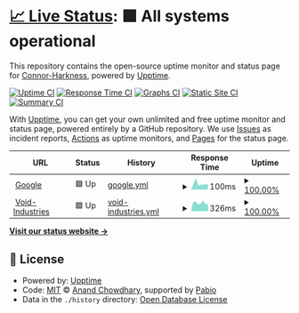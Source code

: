 # [📈 Live Status](https://Connor-Harkness.github.io/upptime): <!--live status--> **🟩 All systems operational**

This repository contains the open-source uptime monitor and status page for [Connor-Harkness](https://Connor-Harkness.github.io/upptime), powered by [Upptime](https://github.com/upptime/upptime).

[![Uptime CI](https://github.com/Connor-Harkness/upptime/workflows/Uptime%20CI/badge.svg)](https://github.com/Connor-Harkness/upptime/actions?query=workflow%3A%22Uptime+CI%22)
[![Response Time CI](https://github.com/Connor-Harkness/upptime/workflows/Response%20Time%20CI/badge.svg)](https://github.com/Connor-Harkness/upptime/actions?query=workflow%3A%22Response+Time+CI%22)
[![Graphs CI](https://github.com/Connor-Harkness/upptime/workflows/Graphs%20CI/badge.svg)](https://github.com/Connor-Harkness/upptime/actions?query=workflow%3A%22Graphs+CI%22)
[![Static Site CI](https://github.com/Connor-Harkness/upptime/workflows/Static%20Site%20CI/badge.svg)](https://github.com/Connor-Harkness/upptime/actions?query=workflow%3A%22Static+Site+CI%22)
[![Summary CI](https://github.com/Connor-Harkness/upptime/workflows/Summary%20CI/badge.svg)](https://github.com/Connor-Harkness/upptime/actions?query=workflow%3A%22Summary+CI%22)

With [Upptime](https://upptime.js.org), you can get your own unlimited and free uptime monitor and status page, powered entirely by a GitHub repository. We use [Issues](https://github.com/Connor-Harkness/upptime/issues) as incident reports, [Actions](https://github.com/Connor-Harkness/upptime/actions) as uptime monitors, and [Pages](https://Connor-Harkness.github.io/upptime) for the status page.

<!--start: status pages-->
<!-- This summary is generated by Upptime (https://github.com/upptime/upptime) -->
<!-- Do not edit this manually, your changes will be overwritten -->
<!-- prettier-ignore -->
| URL | Status | History | Response Time | Uptime |
| --- | ------ | ------- | ------------- | ------ |
| <img alt="" src="https://icons.duckduckgo.com/ip3/www.google.com.ico" height="13"> [Google](https://www.google.com) | 🟩 Up | [google.yml](https://github.com/Connor-Harkness/upptime/commits/HEAD/history/google.yml) | <details><summary><img alt="Response time graph" src="./graphs/google/response-time-week.png" height="20"> 100ms</summary><br><a href="https://Connor-Harkness.github.io/upptime/history/google"><img alt="Response time 95" src="https://img.shields.io/endpoint?url=https%3A%2F%2Fraw.githubusercontent.com%2FConnor-Harkness%2Fupptime%2FHEAD%2Fapi%2Fgoogle%2Fresponse-time.json"></a><br><a href="https://Connor-Harkness.github.io/upptime/history/google"><img alt="24-hour response time 86" src="https://img.shields.io/endpoint?url=https%3A%2F%2Fraw.githubusercontent.com%2FConnor-Harkness%2Fupptime%2FHEAD%2Fapi%2Fgoogle%2Fresponse-time-day.json"></a><br><a href="https://Connor-Harkness.github.io/upptime/history/google"><img alt="7-day response time 100" src="https://img.shields.io/endpoint?url=https%3A%2F%2Fraw.githubusercontent.com%2FConnor-Harkness%2Fupptime%2FHEAD%2Fapi%2Fgoogle%2Fresponse-time-week.json"></a><br><a href="https://Connor-Harkness.github.io/upptime/history/google"><img alt="30-day response time 95" src="https://img.shields.io/endpoint?url=https%3A%2F%2Fraw.githubusercontent.com%2FConnor-Harkness%2Fupptime%2FHEAD%2Fapi%2Fgoogle%2Fresponse-time-month.json"></a><br><a href="https://Connor-Harkness.github.io/upptime/history/google"><img alt="1-year response time 95" src="https://img.shields.io/endpoint?url=https%3A%2F%2Fraw.githubusercontent.com%2FConnor-Harkness%2Fupptime%2FHEAD%2Fapi%2Fgoogle%2Fresponse-time-year.json"></a></details> | <details><summary><a href="https://Connor-Harkness.github.io/upptime/history/google">100.00%</a></summary><a href="https://Connor-Harkness.github.io/upptime/history/google"><img alt="All-time uptime 100.00%" src="https://img.shields.io/endpoint?url=https%3A%2F%2Fraw.githubusercontent.com%2FConnor-Harkness%2Fupptime%2FHEAD%2Fapi%2Fgoogle%2Fuptime.json"></a><br><a href="https://Connor-Harkness.github.io/upptime/history/google"><img alt="24-hour uptime 100.00%" src="https://img.shields.io/endpoint?url=https%3A%2F%2Fraw.githubusercontent.com%2FConnor-Harkness%2Fupptime%2FHEAD%2Fapi%2Fgoogle%2Fuptime-day.json"></a><br><a href="https://Connor-Harkness.github.io/upptime/history/google"><img alt="7-day uptime 100.00%" src="https://img.shields.io/endpoint?url=https%3A%2F%2Fraw.githubusercontent.com%2FConnor-Harkness%2Fupptime%2FHEAD%2Fapi%2Fgoogle%2Fuptime-week.json"></a><br><a href="https://Connor-Harkness.github.io/upptime/history/google"><img alt="30-day uptime 100.00%" src="https://img.shields.io/endpoint?url=https%3A%2F%2Fraw.githubusercontent.com%2FConnor-Harkness%2Fupptime%2FHEAD%2Fapi%2Fgoogle%2Fuptime-month.json"></a><br><a href="https://Connor-Harkness.github.io/upptime/history/google"><img alt="1-year uptime 100.00%" src="https://img.shields.io/endpoint?url=https%3A%2F%2Fraw.githubusercontent.com%2FConnor-Harkness%2Fupptime%2FHEAD%2Fapi%2Fgoogle%2Fuptime-year.json"></a></details>
| <img alt="" src="https://icons.duckduckgo.com/ip3/void-industries.co.uk.ico" height="13"> [Void-Industries](https://void-industries.co.uk) | 🟩 Up | [void-industries.yml](https://github.com/Connor-Harkness/upptime/commits/HEAD/history/void-industries.yml) | <details><summary><img alt="Response time graph" src="./graphs/void-industries/response-time-week.png" height="20"> 326ms</summary><br><a href="https://Connor-Harkness.github.io/upptime/history/void-industries"><img alt="Response time 691" src="https://img.shields.io/endpoint?url=https%3A%2F%2Fraw.githubusercontent.com%2FConnor-Harkness%2Fupptime%2FHEAD%2Fapi%2Fvoid-industries%2Fresponse-time.json"></a><br><a href="https://Connor-Harkness.github.io/upptime/history/void-industries"><img alt="24-hour response time 292" src="https://img.shields.io/endpoint?url=https%3A%2F%2Fraw.githubusercontent.com%2FConnor-Harkness%2Fupptime%2FHEAD%2Fapi%2Fvoid-industries%2Fresponse-time-day.json"></a><br><a href="https://Connor-Harkness.github.io/upptime/history/void-industries"><img alt="7-day response time 326" src="https://img.shields.io/endpoint?url=https%3A%2F%2Fraw.githubusercontent.com%2FConnor-Harkness%2Fupptime%2FHEAD%2Fapi%2Fvoid-industries%2Fresponse-time-week.json"></a><br><a href="https://Connor-Harkness.github.io/upptime/history/void-industries"><img alt="30-day response time 691" src="https://img.shields.io/endpoint?url=https%3A%2F%2Fraw.githubusercontent.com%2FConnor-Harkness%2Fupptime%2FHEAD%2Fapi%2Fvoid-industries%2Fresponse-time-month.json"></a><br><a href="https://Connor-Harkness.github.io/upptime/history/void-industries"><img alt="1-year response time 691" src="https://img.shields.io/endpoint?url=https%3A%2F%2Fraw.githubusercontent.com%2FConnor-Harkness%2Fupptime%2FHEAD%2Fapi%2Fvoid-industries%2Fresponse-time-year.json"></a></details> | <details><summary><a href="https://Connor-Harkness.github.io/upptime/history/void-industries">100.00%</a></summary><a href="https://Connor-Harkness.github.io/upptime/history/void-industries"><img alt="All-time uptime 100.00%" src="https://img.shields.io/endpoint?url=https%3A%2F%2Fraw.githubusercontent.com%2FConnor-Harkness%2Fupptime%2FHEAD%2Fapi%2Fvoid-industries%2Fuptime.json"></a><br><a href="https://Connor-Harkness.github.io/upptime/history/void-industries"><img alt="24-hour uptime 100.00%" src="https://img.shields.io/endpoint?url=https%3A%2F%2Fraw.githubusercontent.com%2FConnor-Harkness%2Fupptime%2FHEAD%2Fapi%2Fvoid-industries%2Fuptime-day.json"></a><br><a href="https://Connor-Harkness.github.io/upptime/history/void-industries"><img alt="7-day uptime 100.00%" src="https://img.shields.io/endpoint?url=https%3A%2F%2Fraw.githubusercontent.com%2FConnor-Harkness%2Fupptime%2FHEAD%2Fapi%2Fvoid-industries%2Fuptime-week.json"></a><br><a href="https://Connor-Harkness.github.io/upptime/history/void-industries"><img alt="30-day uptime 100.00%" src="https://img.shields.io/endpoint?url=https%3A%2F%2Fraw.githubusercontent.com%2FConnor-Harkness%2Fupptime%2FHEAD%2Fapi%2Fvoid-industries%2Fuptime-month.json"></a><br><a href="https://Connor-Harkness.github.io/upptime/history/void-industries"><img alt="1-year uptime 100.00%" src="https://img.shields.io/endpoint?url=https%3A%2F%2Fraw.githubusercontent.com%2FConnor-Harkness%2Fupptime%2FHEAD%2Fapi%2Fvoid-industries%2Fuptime-year.json"></a></details>

<!--end: status pages-->

[**Visit our status website →**](https://Connor-Harkness.github.io/upptime)

## 📄 License

- Powered by: [Upptime](https://github.com/upptime/upptime)
- Code: [MIT](./LICENSE) © [Anand Chowdhary](https://anandchowdhary.com), supported by [Pabio](https://pabio.com)
- Data in the `./history` directory: [Open Database License](https://opendatacommons.org/licenses/odbl/1-0/)
